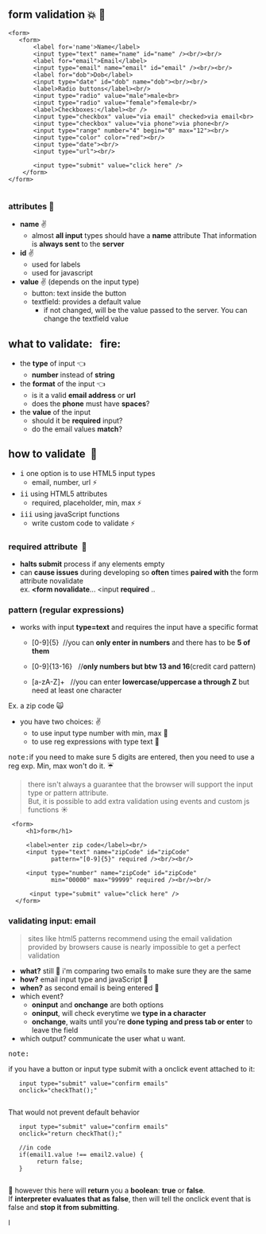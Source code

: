 ## form validation :collision: :punch:

 ```
 <form>
    <form>
        <label for='name'>Name</label>
        <input type="text" name="name" id="name" /><br/><br/>
        <label for="email">Email</label>
        <input type="email" name="email" id="email" /><br/><br/>
        <label for="dob">Dob</label>
        <input type="date" id="dob" name="dob"><br/><br/>
        <label>Radio buttons</label><br/>
        <input type="radio" value="male">male<br>
        <input type="radio" value="female">female<br/>
        <label>Checkboxes:</label><br />
        <input type="checkbox" value="via email" checked>via email<br>
        <input type="checkbox" value="via phone">via phone<br/>
        <input type="range" number="4" begin="0" max="12"><br/>
        <input type="color" color="red"><br/>
        <input type="date"><br/>
        <input type="url"><br/>
        
        <input type="submit" value="click here" />
     </form>
 </form>
 
 
 ```
 
### attributes :shit:
- **name** :v:
    - almost **all input** types should have a **name** attribute
       That information is **always sent** to the **server**
- **id** :v:
    - used for labels
    - used for javascript
- **value** :v:
    (depends on the input type)
    - button: text inside the button
    - textfield: provides a default value
        - if not changed, will be the value passed to
          the server. You can change the textfield value
          
       
       
## what to validate: &nbsp; fire:
- the **type** of input  :point_left:
    - **number** instead of **string** 
- the **format** of the input :point_left:
    - is it a valid **email address** or **url**
    - does the **phone** must have **spaces**?
- the **value** of the input
    - should it be **required** input?
    - do the email values **match**?
    
## how to validate &nbsp;:musical_note:
- <kbd>i</kbd> one option is to use HTML5 input types
    - email, number, url  :zap:
- <kbd>ii</kbd> using HTML5 attributes     
    - required, placeholder, min, max :zap:
- <kbd>iii</kbd> using javaScript functions
    - write custom code to validate :zap:

### required attribute &nbsp;:ram:
- **halts submit** process if any elements empty
- can **cause issues** during developing so **often** times
  **paired with** the form attribute novalidate   
  ex. **<form novalidate**...  <input **required** ..
    
    
### pattern (regular expressions)
- works with input **type=text** and requires the input
  have a specific format
  - [0-9]{5}   &nbsp;//you can **only enter in numbers** and there
               has to be **5 of them**
  
  - [0-9]{13-16}  &nbsp; //**only numbers but btw 13 and 16**(credit card pattern)
  
  - [a-zA-Z]+  &nbsp; //you can enter **lowercase/uppercase a through Z**
                but need at least one character
                
                
Ex. a zip code  :scream_cat:
- you have two choices: :v:
    - to use input type number with min, max :eyes:
    - to use reg expressions with type text :eyes:

<kbd>note:</kbd>if you need to make sure 5 digits are
     entered, then you need to use a reg exp. 
     Min, max won't do it. :umbrella:

> there isn't always a guarantee that the browser will
  support the input type or pattern attribute.    
  But, it is possible to add extra validation using
  events and custom js functions :sunny:
     
```
 <form>
     <h1>form</h1>
     
     <label>enter zip code</label><br/>
     <input type="text" name="zipCode" id="zipCode"
            pattern="[0-9]{5}" required /><br/><br/>
     
     <input type="number" name="zipCode" id="zipCode"
            min="00000" max="99999" required /><br/><br/>
     
      <input type="submit" value="click here" />
  </form>   
```
### validating input: email

> sites like html5 patterns recommend using
  the email validation provided by browsers cause
  is nearly impossible to get a perfect validation

- **what?** still :frog: i'm comparing two emails to make sure
  they are the same
- **how?** email input type and javaScript :ant:
- **when?** as second email is being entered :ant:
- which event?
    - **oninput** and **onchange** are both options
    - **oninput**, will check everytime we **type in a character**
    - **onchange**, waits until you're **done typing** **and press
      tab or enter** to leave the field
- which output? communicate the user what u want.

<kbd>note:</kbd>

if you have a button or input type submit with
a onclick event attached to it:
```
   input type="submit" value="confirm emails"
   onclick="checkThat();"
   
```
That would not prevent default behavior

```
   input type="submit" value="confirm emails"
   onclick="return checkThat();"
   
   //in code
   if(email1.value !== email2.value) {
        return false;
   }
   
```
:mega: however this here will **return** you a **boolean**: **true**
or **false**.   
If **interpreter evaluates that as false**, then will
tell the onclick event that is false and **stop it from
submitting**.



l

